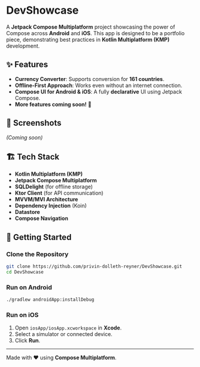 # DevShowcase

A **Jetpack Compose Multiplatform** project showcasing the power of Compose across **Android** and **iOS**. This app is designed to be a portfolio piece, demonstrating best practices in **Kotlin Multiplatform (KMP)** development.

## ✨ Features

- **Currency Converter**: Supports conversion for **161 countries**.
- **Offline-First Approach**: Works even without an internet connection.
- **Compose UI for Android & iOS**: A fully **declarative** UI using Jetpack Compose.
- **More features coming soon!** 🚀

## 📸 Screenshots
_(Coming soon)_

## 🏗️ Tech Stack
- **Kotlin Multiplatform (KMP)**
- **Jetpack Compose Multiplatform**
- **SQLDelight** (for offline storage)
- **Ktor Client** (for API communication)
- **MVVM/MVI Architecture**
- **Dependency Injection** (Koin)
- **Datastore**
- **Compose Navigation**

## 🚀 Getting Started

### Clone the Repository
```sh
git clone https://github.com/privin-dolleth-reyner/DevShowcase.git
cd DevShowcase
```

### Run on Android
```sh
./gradlew androidApp:installDebug
```

### Run on iOS
1. Open `iosApp/iosApp.xcworkspace` in **Xcode**.
2. Select a simulator or connected device.
3. Click **Run**.

---
Made with ❤️ using **Compose Multiplatform**.

